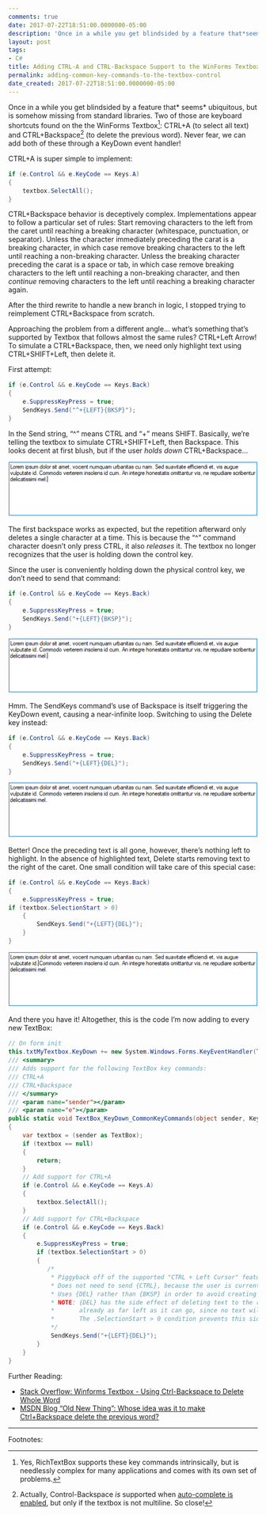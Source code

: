 ```yaml
---
comments: true
date: 2017-07-22T18:51:00.0000000-05:00
description: 'Once in a while you get blindsided by a feature that*seems*  ubiquitous, but is somehow missing from standard libraries. Two of those are keyboard shortcuts found on the the WinForms Textbox: CTRL+A (to select all text) and CTRL+Backspace (to delete the previous word). Never fear, we can add both of these through a KeyDown event handler!'
layout: post
tags:
- C#
title: Adding CTRL-A and CTRL-Backspace Support to the WinForms Textbox Control
permalink: adding-common-key-commands-to-the-textbox-control
date_created: 2017-07-22T18:51:00.0000000-05:00
---
```

  
  
  
  
  
  

Once in a while you get blindsided by a feature that* seems* ubiquitous, but is somehow missing from standard libraries. Two of those are keyboard shortcuts found on the the WinForms Textbox[^1]: CTRL+A (to select all text) and CTRL+Backspace[^2] (to delete the previous word). Never fear, we can add both of these through a KeyDown event handler!  

CTRL+A is super simple to implement:  
```csharp  
if (e.Control && e.KeyCode == Keys.A)  
{  
    textbox.SelectAll();  
}  
```  

CTRL+Backspace behavior is deceptively complex. Implementations appear to follow a particular set of rules: Start removing characters to the left from the caret until reaching a breaking character (whitespace, punctuation, or separator). Unless the character immediately preceding the carat is a breaking character, in which case remove breaking characters to the left until reaching a non-breaking character. Unless the breaking character preceding the carat is a space or tab, in which case remove breaking characters to the left until reaching a non-breaking character, and then *continue* removing characters to the left until reaching a breaking character again.  

After the third rewrite to handle a new branch in logic, I stopped trying to reimplement CTRL+Backspace from scratch.  

Approaching the problem from a different angle… what’s something that’s supported by Textbox that follows almost the same rules? CTRL+Left Arrow! To simulate a CTRL+Backspace, then, we need only highlight text using CTRL+SHIFT+Left, then delete it.  

First attempt:  
```csharp  
if (e.Control && e.KeyCode == Keys.Back)  
{  
    e.SuppressKeyPress = true;  
    SendKeys.Send("^+{LEFT}{BKSP}");  
}  
```  

In the Send string, “^” means CTRL and “+” means SHIFT. Basically, we’re telling the textbox to simulate CTRL+SHIFT+Left, then Backspace. This looks decent at first blush, but if the user *holds down*  CTRL+Backspace…  

[![image001.gif][1]][1]  

The first backspace works as expected, but the repetition afterward only deletes a single character at a time. This is because the “^” command character doesn’t only press CTRL, it also *releases*  it. The textbox no longer recognizes that the user is holding down the control key.  

Since the user is conveniently holding down the physical control key, we don’t need to send that command:  

```csharp  
if (e.Control && e.KeyCode == Keys.Back)  
{  
    e.SuppressKeyPress = true;  
    SendKeys.Send("+{LEFT}{BKSP}");  
}  
```  
[![image002.gif][2]][2]  

Hmm. The SendKeys command’s use of Backspace is itself triggering the KeyDown event, causing a near-infinite loop. Switching to using the Delete key instead:  
```csharp  
if (e.Control && e.KeyCode == Keys.Back)  
{  
    e.SuppressKeyPress = true;  
    SendKeys.Send("+{LEFT}{DEL}");  
}  
```  
[![image003.gif][3]][3]  

Better! Once the preceding text is all gone, however, there’s nothing left to highlight. In the absence of highlighted text, Delete starts removing text to the right of the caret. One small condition will take care of this special case:  
```csharp  
if (e.Control && e.KeyCode == Keys.Back)  
{  
    e.SuppressKeyPress = true;  
if (textbox.SelectionStart > 0)  
    {  
        SendKeys.Send("+{LEFT}{DEL}");  
    }  
}  
```  
[![image004.gif][4]][4]  

And there you have it! Altogether, this is the code I’m now adding to every new TextBox:   
```csharp  
// On form init  
this.txtMyTextbox.KeyDown += new System.Windows.Forms.KeyEventHandler(TextBox_KeyDown_CommonKeyCommands);  
/// <summary>  
/// Adds support for the following TextBox key commands:  
/// CTRL+A  
/// CTRL+Backspace  
/// </summary>  
/// <param name="sender"></param>  
/// <param name="e"></param>  
public static void TextBox_KeyDown_CommonKeyCommands(object sender, KeyEventArgs e)  
{  
    var textbox = (sender as TextBox);  
    if (textbox == null)  
    {  
        return;  
    }  
    // Add support for CTRL+A  
    if (e.Control && e.KeyCode == Keys.A)  
    {  
        textbox.SelectAll();  
    }  
    // Add support for CTRL+Backspace  
    if (e.Control && e.KeyCode == Keys.Back)  
    {  
        e.SuppressKeyPress = true;  
        if (textbox.SelectionStart > 0)  
        {  
           /*  
            * Piggyback off of the supported "CTRL + Left Cursor" feature.  
            * Does not need to send {CTRL}, because the user is currently holding {CTRL}.  
            * Uses {DEL} rather than {BKSP} in order to avoid creating an infinite loop.  
            * NOTE: {DEL} has the side effect of deleting text to the right if the cursor is  
            *       already as far left as it can go, since no text will be selected by {LEFT}.  
            *       The .SelectionStart > 0 condition prevents this side effect.  
            */  
            SendKeys.Send("+{LEFT}{DEL}");  
        }  
    }  
}  
```  

Further Reading:  
 
* [Stack Overflow: Winforms Textbox - Using Ctrl-Backspace to Delete Whole Word ][5] 
* [MSDN Blog “Old New Thing”: Whose idea was it to make Ctrl+Backspace delete the previous word? ][6]  
  

****  

Footnotes:  

[^1]: Yes, RichTextBox supports these key commands intrinsically, but is needlessly complex for many applications and comes with its own set of problems.  
[^2]: Actually, Control-Backspace *is*  supported when [auto-complete is enabled][7], but only if the textbox is not multiline. So close!  

[1]: /uploads/2017/07/22/Textbox-Take1.gif "image001.gif"
[2]: /uploads/2017/07/22/Textbox-Take2.gif "image002.gif"
[3]: /uploads/2017/07/22/Textbox-Take3.gif "image003.gif"
[4]: /uploads/2017/07/22/Textbox-Take4.gif "image004.gif"
[5]: https://stackoverflow.com/questions/1124639/winforms-textbox-using-ctrl-backspace-to-delete-whole-word/1197339#1197339
[6]: https://blogs.msdn.microsoft.com/oldnewthing/20071011-00/?p=24823
[7]: https://stackoverflow.com/a/30269663/3320402